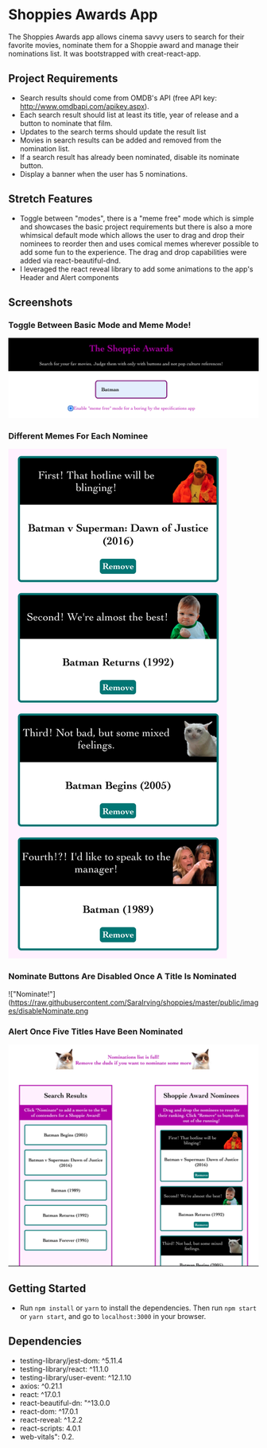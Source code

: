 # Shoppies Awards App
The Shoppies Awards app allows cinema savvy users to search for their favorite movies, nominate them for a Shoppie award and manage their nominations list. It was bootstrapped with creat-react-app. 

## Project Requirements
- Search results should come from OMDB's API (free API key: http://www.omdbapi.com/apikey.aspx).
- Each search result should list at least its title, year of release and a button to nominate that film.
- Updates to the search terms should update the result list
- Movies in search results can be added and removed from the nomination list.
- If a search result has already been nominated, disable its nominate button.
- Display a banner when the user has 5 nominations.

## Stretch Features
- Toggle between "modes", there is a "meme free" mode which is simple and showcases the basic project requirements but there is also a more whimsical default mode which allows the user to drag and drop their nominees to reorder then and uses comical memes wherever possible to add some fun to the experience. The drag and drop capabilities were added via react-beautiful-dnd. 
- I leveraged the react reveal library to add some animations to the app's Header and Alert components 

## Screenshots
### Toggle Between Basic Mode and Meme Mode!
!["modes"](https://raw.githubusercontent.com/SaraIrving/shoppies/master/public/images/modeToggle.png)

### Different Memes For Each Nominee 
!["Memes!"](https://raw.githubusercontent.com/SaraIrving/shoppies/master/public/images/memes.png)

### Nominate Buttons Are Disabled Once A Title Is Nominated
!["Nominate!"](https://raw.githubusercontent.com/SaraIrving/shoppies/master/public/images/disableNominate.png

### Alert Once Five Titles Have Been Nominated
!["Alert!"](https://raw.githubusercontent.com/SaraIrving/shoppies/master/public/images/alert.png)


## Getting Started
- Run `npm install` or `yarn` to install the dependencies. Then run `npm start` or `yarn start`, and go to `localhost:3000` in your browser.

## Dependencies
  - testing-library/jest-dom: ^5.11.4
  - testing-library/react: ^11.1.0
  - testing-library/user-event: ^12.1.10
  - axios: ^0.21.1
  - react: ^17.0.1
  - react-beautiful-dn: "^13.0.0
  - react-dom: ^17.0.1
  - react-reveal: ^1.2.2
  - react-scripts: 4.0.1
  - web-vitals": 0.2.
